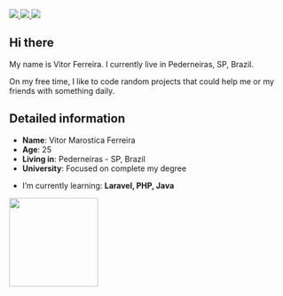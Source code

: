 <div>
    <a target='_blank' href="https://twitter.com/tchowmf">
        <img src="https://img.shields.io/badge/Twitter-1DA1F2?style=for-the-badge&logo=twitter&logoColor=white">
    </a>
    <a target='_blank' href="https://instagram.com/vitor_f">
        <img src="https://img.shields.io/badge/Instagram-E4405F?style=for-the-badge&logo=instagram&logoColor=white">
    </a>
    <a target='_blank' href="https://linkedin.com/in/vitor-ferreira-003a88228">
        <img src="https://img.shields.io/badge/LinkedIn-0077B5?style=for-the-badge&logo=linkedin&logoColor=white">
    </a>
</div>

## Hi there

My name is Vitor Ferreira. I currently live in Pederneiras, SP, Brazil. 

On my free time, I like to code random projects that could help me or my friends with something daily.

## Detailed information
* **Name**: Vitor Marostica Ferreira
* **Age**: 25
* **Living in**: Pederneiras - SP, Brazil
* **University**: Focused on complete my degree
- I’m currently learning: **Laravel, PHP, Java**

<div align="left">
  <a href="https://github.com/tchowmf">
  <img height="160em" src="https://github-readme-stats.vercel.app/api?username=tchowmf&show_icons=true&theme=dark&include_all_commits=true&count_private=true"/>
</div>
